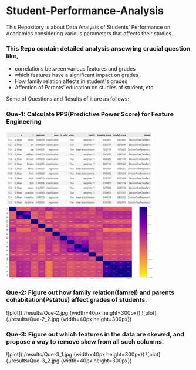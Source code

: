 # Student-Performance-Analysis
This Repository is about Data Analysis of Students' Performance on Acadamics considering various parameters that affects their studies.
### This Repo contain detailed analysis ansewring crucial question like, 
  - correlations between various features and grades
  - which features have a significant impact on grades
  - How family relation affects in student's grades
  - Affection of Parants' education on studies of student, etc.

Some of Questions and Results of it are as follows:
### Que-1: Calculate PPS(Predictive Power Score) for Feature Engineering 

<img src="./results/Screenshot%202022-07-21%20103709.jpg" width=400px height=200px>

<img src="./results/Screenshot%202022-07-21%20103817.jpg" width=400px height=200px>

### Que-2: Figure out how family relation(famrel) and parents cohabitation(Pstatus) affect grades of students.
![plot](./results/Que-2.jpg {width=40px height=300px})
![plot](./results/Que-2_2.jpg {width=40px height=300px})

### Que-3: Figure out which features in the data are skewed, and propose a way to remove skew from all such columns.
![plot](./results/Que-3_1.jpg {width=40px height=300px})
![plot](./results/Que-3_2.jpg {width=40px height=300px})
